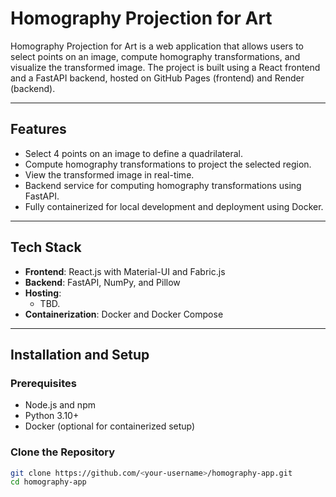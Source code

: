 # Homography Projection for Art

Homography Projection for Art is a web application that allows users to select points on an image, compute homography transformations, and visualize the transformed image. The project is built using a React frontend and a FastAPI backend, hosted on GitHub Pages (frontend) and Render (backend).

---

## Features

- Select 4 points on an image to define a quadrilateral.
- Compute homography transformations to project the selected region.
- View the transformed image in real-time.
- Backend service for computing homography transformations using FastAPI.
- Fully containerized for local development and deployment using Docker.

---

## Tech Stack

- **Frontend**: React.js with Material-UI and Fabric.js
- **Backend**: FastAPI, NumPy, and Pillow
- **Hosting**:
  - TBD.
- **Containerization**: Docker and Docker Compose

---

## Installation and Setup

### Prerequisites

- Node.js and npm
- Python 3.10+
- Docker (optional for containerized setup)

### Clone the Repository

```bash
git clone https://github.com/<your-username>/homography-app.git
cd homography-app
